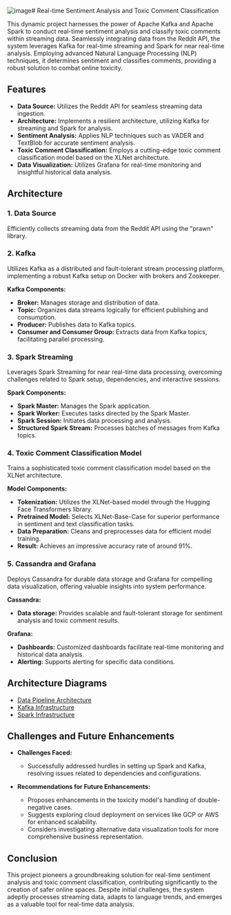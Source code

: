 ![image](https://github.com/emyeucanha5/Spark-Streaming-with-Sentiment-Analysis-and-Toxic-Comment-classification/assets/57170354/8367f147-692c-49cd-bee0-d98813b9569f)# Real-time Sentiment Analysis and Toxic Comment Classification

This dynamic project harnesses the power of Apache Kafka and Apache Spark to conduct real-time sentiment analysis and classify toxic comments within streaming data. Seamlessly integrating data from the Reddit API, the system leverages Kafka for real-time streaming and Spark for near real-time analysis. Employing advanced Natural Language Processing (NLP) techniques, it determines sentiment and classifies comments, providing a robust solution to combat online toxicity.

## Features

- **Data Source:** Utilizes the Reddit API for seamless streaming data ingestion.
- **Architecture:** Implements a resilient architecture, utilizing Kafka for streaming and Spark for analysis.
- **Sentiment Analysis:** Applies NLP techniques such as VADER and TextBlob for accurate sentiment analysis.
- **Toxic Comment Classification:** Employs a cutting-edge toxic comment classification model based on the XLNet architecture.
- **Data Visualization:** Utilizes Grafana for real-time monitoring and insightful historical data analysis.

## Architecture

### 1. Data Source

Efficiently collects streaming data from the Reddit API using the "prawn" library.

### 2. Kafka

Utilizes Kafka as a distributed and fault-tolerant stream processing platform, implementing a robust Kafka setup on Docker with brokers and Zookeeper.

**Kafka Components:**
- **Broker:** Manages storage and distribution of data.
- **Topic:** Organizes data streams logically for efficient publishing and consumption.
- **Producer:** Publishes data to Kafka topics.
- **Consumer and Consumer Group:** Extracts data from Kafka topics, facilitating parallel processing.

### 3. Spark Streaming

Leverages Spark Streaming for near real-time data processing, overcoming challenges related to Spark setup, dependencies, and interactive sessions.

**Spark Components:**
- **Spark Master:** Manages the Spark application.
- **Spark Worker:** Executes tasks directed by the Spark Master.
- **Spark Session:** Initiates data processing and analysis.
- **Structured Spark Stream:** Processes batches of messages from Kafka topics.

### 4. Toxic Comment Classification Model

Trains a sophisticated toxic comment classification model based on the XLNet architecture.

**Model Components:**
- **Tokenization:** Utilizes the XLNet-based model through the Hugging Face Transformers library.
- **Pretrained Model:** Selects XLNet-Base-Case for superior performance in sentiment and text classification tasks.
- **Data Preparation:** Cleans and preprocesses data for efficient model training.
- **Result:** Achieves an impressive accuracy rate of around 91%.

### 5. Cassandra and Grafana

Deploys Cassandra for durable data storage and Grafana for compelling data visualization, offering valuable insights into system performance.

**Cassandra:**
- **Data storage:** Provides scalable and fault-tolerant storage for sentiment analysis and toxic comment results.

**Grafana:**
- **Dashboards:** Customized dashboards facilitate real-time monitoring and historical data analysis.
- **Alerting:** Supports alerting for specific data conditions.

## Architecture Diagrams

- [Data Pipeline Architecture](![image](https://github.com/emyeucanha5/Spark-Streaming-with-Sentiment-Analysis-and-Toxic-Comment-classification/assets/57170354/8f8e4b1f-7471-4fb9-af2d-ef8023626e36))
- [Kafka Infrastructure](![image](https://github.com/emyeucanha5/Spark-Streaming-with-Sentiment-Analysis-and-Toxic-Comment-classification/assets/57170354/7a2888a7-f5af-4fb6-a5d8-978ab0047669))
- [Spark Infrastructure](![image](https://github.com/emyeucanha5/Spark-Streaming-with-Sentiment-Analysis-and-Toxic-Comment-classification/assets/57170354/b54d532a-10cc-422b-b83a-1168df95dc60))

## Challenges and Future Enhancements

- **Challenges Faced:**
  - Successfully addressed hurdles in setting up Spark and Kafka, resolving issues related to dependencies and configurations.

- **Recommendations for Future Enhancements:**
  - Proposes enhancements in the toxicity model's handling of double-negative cases.
  - Suggests exploring cloud deployment on services like GCP or AWS for enhanced scalability.
  - Considers investigating alternative data visualization tools for more comprehensive business representation.

## Conclusion

This project pioneers a groundbreaking solution for real-time sentiment analysis and toxic comment classification, contributing significantly to the creation of safer online spaces. Despite initial challenges, the system adeptly processes streaming data, adapts to language trends, and emerges as a valuable tool for real-time data analysis.
